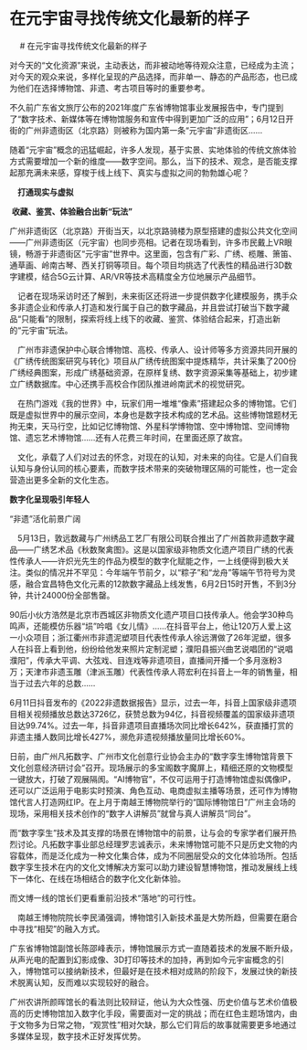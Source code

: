 # 在元宇宙寻找传统文化最新的样子


　 # 在元宇宙寻找传统文化最新的样子

​     对今天的“文化资源”来说，主动表达，而非被动地等待观众注意，已经成为主流；对今天的观众来说，多样化呈现的产品选择，而非单一、静态的产品形态，也已成为他们在选择博物馆、非遗、考古项目等时的重要参考。

​    不久前广东省文旅厅公布的2021年度广东省博物馆事业发展报告中，专门提到了“数字技术、新媒体等在博物馆服务和宣传中得到更加广泛的应用”；6月12日开街的广州非遗街区（北京路）则被称为国内第一条“元宇宙”非遗街区……

​     随着“元宇宙”概念的迅猛崛起，许多人发现，基于实景、实地体验的传统文旅体验方式需要增加一个新的维度——数字空间。那么，当下的技术、观念，是否能支撑起那充满未来感，穿梭于线上线下、真实与虚拟之间的勃勃雄心呢？

　**打通现实与虚拟**

​    **收藏、鉴赏、体验融合出新“玩法”**

广州非遗街区（北京路）开街当天，以北京路骑楼为原型搭建的虚拟公共文化空间——广州非遗街区（元宇宙）也同步亮相。记者在现场看到，许多市民戴上VR眼镜，畅游于非遗街区“元宇宙”世界中。这里面，包含有广彩、广绣、榄雕、箫笛、通草画、岭南古琴、西关打铜等项目。每个项目均挑选了代表性的精品进行3D数字建模，结合5G云计算、AR/VR等技术高精度全方位地展示产品细节。

　记者在现场采访时还了解到，未来街区还将进一步提供数字化建模服务，携手众多非遗企业和传承人打造和发行属于自己的数字藏品，并且尝试打破当下数字藏品“只能看”的限制，探索将线上线下的收藏、鉴赏、体验结合起来，打造出新的“元宇宙”玩法。

　广州市非遗保护中心联合博物馆、高校、传承人、设计师等多方资源共同开展的《广绣传统图案研究与转化》项目从广绣传统图案中提炼精华，共计采集了200份广绣经典图案，形成广绣基础资源，在原样复绣、数字资源采集等基础上，初步建立广绣数据库。中心还携手高校合作团队推进岭南武术的视觉研究。

　在热门游戏《我的世界》中，玩家们用一堆堆“像素”搭建起众多的博物馆。它们既是虚拟世界中的展示空间，本身也是数字技术构成的艺术品。这些博物馆题材无拘无束，天马行空，比如记忆博物馆、外星科学博物馆、空中博物馆、空间博物馆、遗忘艺术博物馆……还有人花费三年时间，在里面还原了故宫。

　文化，承载了人们对过去的怀念，对现在的认知，对未来的向往。它是人们自我认知与身份认同的核心要素，而数字技术带来的突破物理区隔的可能性，也一定会营造出更多全新的文化生态。

**数字化呈现吸引年轻人**

“非遗”活化前景广阔

　5月13日，敦远数藏与广州绣品工艺厂有限公司联合推出了广州首款非遗数字藏品——广绣艺术品《秋数聚禽图》。这是以国家级非物质文化遗产项目广绣的代表性传承人——许炽光先生的作品为模型的数字化赋能之作，一上线便得到极大关注。类似的情况并不罕见：今年端午节前夕，以“粽子”和“龙舟”等端午节符号为灵感，融合宜昌特色文化元素的12款数字藏品上线发售，6月2日15时开售，不到3分钟，共计24000份全部售罄。

  90后小伙方浩然是北京市西城区非物质文化遗产项目口技传承人。他会学30种鸟鸣声，还能模仿乐器“埙”吟唱《女儿情》……在抖音平台上，他让120万人爱上这一小众项目；浙江衢州市非遗泥塑项目代表性传承人徐远渭做了26年泥塑，很多人在抖音上看到他，纷纷给他发来照片定制泥塑；濮阳县振兴曲艺说唱团的“说唱濮阳”，传承大平调、大弦戏、目连戏等非遗项目，直播间开播一个多月涨粉3万；天津市非遗玉雕（津派玉雕）代表性传承人蒋宏利在抖音上一年的销售量，相当于过去六年的总数……

6月11日抖音发布的《2022非遗数据报告》显示，过去一年，抖音上国家级非遗项目相关视频播放总数达3726亿，获赞总数为94亿，抖音视频覆盖的国家级非遗项目达99.74%。过去一年，抖音非遗项目直播场次同比增长642%，获直播打赏的非遗主播人数同比增长427%，濒危非遗视频播放量同比增长60%。

日前，由广州凡拓数字、广州市文化创意行业协会主办的“数字孪生博物馆背景下文化创意经济研讨会”召开。现场展示的多宝阁数字魔屏上，精细还原的文物模型一键放大，打破了观展隔阂。“AI博物官”，不仅可运用于打造博物馆虚拟偶像IP，还可以广泛运用于电影实时预演、角色互动、电商虚拟主播等场景，还可作为博物馆代言人打造网红IP。在上月于南越王博物院举行的“国际博物馆日”广州主会场的现场，采用相关技术创作的“数字人讲解员”就曾与真人讲解员“同台”。

而“数字孪生”技术及其支撑的场景在博物馆中的前景，让与会的专家学者们展开热烈讨论。凡拓数字事业部总经理罗志诚表示，未来博物馆可能不只是历史文物的内容载体，而是泛化成为一种文化集合体，成为不同圈层受众的文化体验场所。包括数字孪生技术在内的文化文博解决方案可以助力建设智慧博物馆，推动发展线上线下一体化、在线在场相结合的数字化文化新体验。

而文博一线的馆长们更看重前沿技术“落地”的可行性。

　南越王博物院院长李民涌强调，博物馆引入新技术虽是大势所趋，但需要在磨合中寻找“相契”的融入方式。

广东省博物馆副馆长陈邵峰表示，博物馆展示方式一直随着技术的发展不断升级，从声光电的配置到幻影成像、3D打印等技术的加持，再到如今元宇宙概念的引入，博物馆可以接纳新技术，但最好是在技术相对成熟的阶段下，发展过快的新技术脱离认知，反而难以实现较好的融合。

广州农讲所颜晖馆长的看法则比较辩证，他认为大众性强、历史价值与艺术价值极高的历史博物馆加入数字化手段，需要面对一定的挑战；而在红色主题场馆内，由于文物多为日常之物，“观赏性”相对欠缺，那么它们背后的故事就需要更多地通过多媒体呈现，数字技术正好发挥优势。
